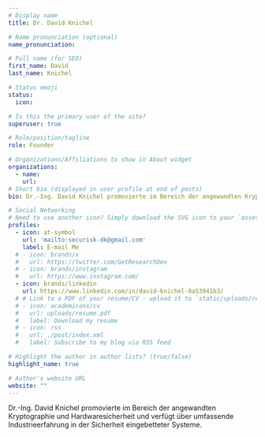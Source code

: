```yaml
---
# Display name
title: Dr. David Knichel

# Name pronunciation (optional)
name_pronunciation:

# Full name (for SEO)
first_name: David 
last_name: Knichel

# Status emoji
status:
  icon: 

# Is this the primary user of the site?
superuser: true

# Role/position/tagline
role: Founder

# Organizations/Affiliations to show in About widget
organizations:
  - name: 
    url: 
# Short bio (displayed in user profile at end of posts)
bio: Dr.-Ing. David Knichel promovierte im Bereich der angewandten Kryptographie und Hardwaresicherheit und verfügt über umfassende Industrieerfahrung in der Sicherheit eingebetteter Systeme.

# Social Networking
# Need to use another icon? Simply download the SVG icon to your `assets/media/icons/` folder.
profiles:
  - icon: at-symbol
    url: 'mailto:securisk-dk@gmail.com'
    label: E-mail Me
  # - icon: brands/x
  #   url: https://twitter.com/GetResearchDev
  # - icon: brands/instagram
  #   url: https://www.instagram.com/
  - icon: brands/linkedin
    url: https://www.linkedin.com/in/david-knichel-8a53941b3/
  # # Link to a PDF of your resume/CV - upload it to `static/uploads/resume.pdf`
  # - icon: academicons/cv
  #   url: uploads/resume.pdf
  #   label: Download my resume
  # - icon: rss
  #   url: ./post/index.xml
  #   label: Subscribe to my blog via RSS feed

# Highlight the author in author lists? (true/false)
highlight_name: true

# Author's website URL
website: ""
---
```


Dr.-Ing. David Knichel promovierte im Bereich der angewandten Kryptographie und Hardwaresicherheit und verfügt über umfassende Industrieerfahrung in der Sicherheit eingebetteter Systeme.